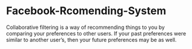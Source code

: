 # Facebook-Rcomending-System
Collaborative filtering is a way of recommending things to you by comparing your preferences to other users. If your past preferences were similar to another user’s, then your future preferences may be as well.
